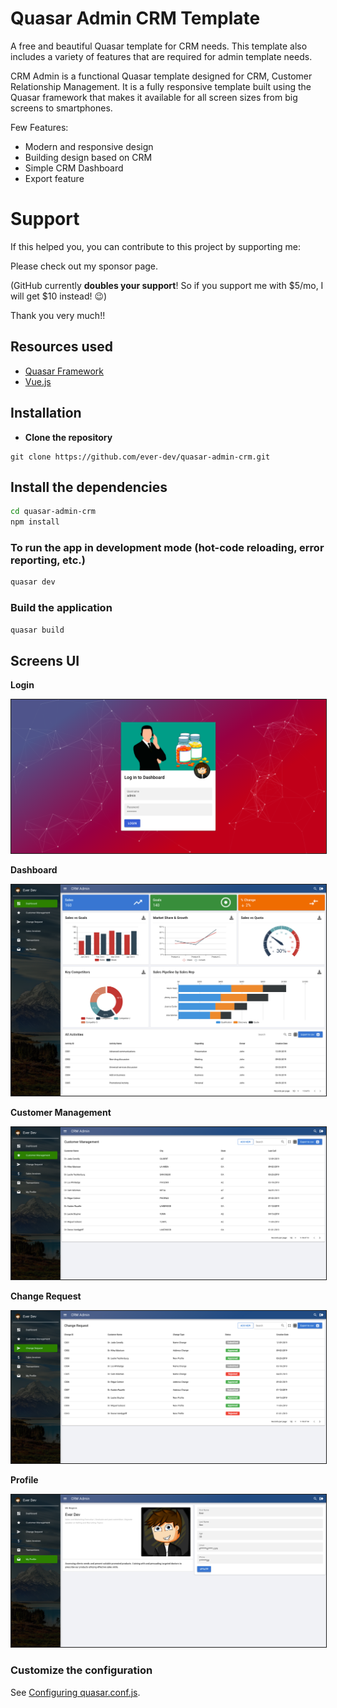# Quasar Admin CRM Template

A free and beautiful Quasar template for CRM needs. This template also includes a variety of features that are required for admin template needs.

CRM Admin is a functional Quasar template designed for CRM, Customer Relationship Management. It is a fully responsive template built using the Quasar framework that makes it available for all screen sizes from big screens to smartphones.

Few Features:

- Modern and responsive design
- Building design based on CRM
- Simple CRM Dashboard
- Export feature

# Support

If this helped you, you can contribute to this project by supporting me:

Please check out my sponsor page.

(GitHub currently **doubles your support**! So if you support me with $5/mo, I will get $10 instead! 😉)

Thank you very much!!

## Resources used

- [Quasar Framework](https://quasar.dev/)
- [Vue.js](https://vuejs.org/)

## Installation

- **Clone the repository**

```
git clone https://github.com/ever-dev/quasar-admin-crm.git
```

## Install the dependencies

```bash
cd quasar-admin-crm
npm install
```

### To run the app in development mode (hot-code reloading, error reporting, etc.)

```bash
quasar dev
```

### Build the application

```bash
quasar build
```

## Screens UI

**Login**

<p float="left">
        <kbd>
<img src="assets/login.png" border="1" alt="Login"
        title="Login"  />
                </kbd>
</p>

**Dashboard**

<p float="left">
	<kbd>
<img src="assets/dashboard.png" border="1" alt="Dashboard"
	title="Dashboard"  />
		</kbd>
</p>

**Customer Management**

<p float="left">
	<kbd>
<img src="assets/customer_management.png" border="1" alt="Customer Management"
	title="Customer Management"  />	
	</kbd>
</p>

**Change Request**

<p float="left">
	<kbd>
<img src="assets/change_request.png" border="1" alt="Change Request"
	title="Change Request"  />
	</kbd>
</p>

**Profile**

<p float="left">
	<kbd>
<img src="assets/profile.png" border="1" alt="Profile"
	title="Profile"  />
	</kbd>
</p>

### Customize the configuration

See [Configuring quasar.conf.js](https://quasar.dev/quasar-cli/quasar-conf-js).
